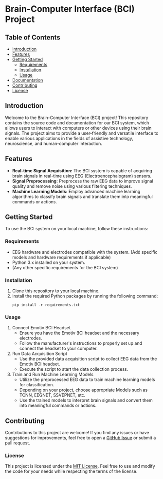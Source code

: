 # Brain-Computer Interface (BCI) Project
## Table of Contents
- [Introduction](#introduction)
- [Features](#features)
- [Getting Started](#getting-started)
  - [Requirements](#requirements)
  - [Installation](#installation)
  - [Usage](#usage)
- [Documentation](#documentation)
- [Contributing](#contributing)
- [License](#license)

## Introduction
Welcome to the Brain-Computer Interface (BCI) project! This repository contains the source code and documentation for our BCI system, which allows users to interact with computers or other devices using their brain signals. The project aims to provide a user-friendly and versatile interface to enable various applications in the fields of assistive technology, neuroscience, and human-computer interaction.

## Features
- **Real-time Signal Acquisition:** The BCI system is capable of acquiring brain signals in real-time using EEG (Electroencephalogram) sensors.
- **Signal Preprocessing:** Preprocess the raw EEG data to improve signal quality and remove noise using various filtering techniques.
- **Machine Learning Models:** Employ advanced machine learning algorithms to classify brain signals and translate them into meaningful commands or actions.

## Getting Started
To use the BCI system on your local machine, follow these instructions:

### Requirements
- EEG hardware and electrodes compatible with the system. (Add specific models and hardware requirements if applicable)
- Python 3.x installed on your system.
- (Any other specific requirements for the BCI system)

### Installation
1. Clone this repository to your local machine.
2. Install the required Python packages by running the following command:
   ```
   pip install -r requirements.txt
### Usage
1. Connect Emotiv BCI Headset
   - Ensure you have the Emotiv BCI headset and the necessary electrodes.
   - Follow the manufacturer's instructions to properly set up and connect the headset to your computer.
2. Run Data Acquisition Script
   - Use the provided data acquisition script to collect EEG data from the Emotiv BCI headset.
   - Execute the script to start the data collection process.
3. Train and Run Machine Learning Models
   - Utilize the preprocessed EEG data to train machine learning models for classification.
   - Depending on your project, choose appropriate Models such as TCNN, EEGNET, SSVEPNET, etc.
   - Use the trained models to interpret brain signals and convert them into meaningful commands or actions.

## Contributing
Contributions to this project are welcome! If you find any issues or have suggestions for improvements, feel free to open a [GitHub Issue](https://github.com/RoboBrain23/brain-computer-interface/issues) or submit a pull request.

### License
This project is licensed under the [MIT License](./LICENSE). Feel free to use and modify the code for your needs while respecting the terms of the license.
